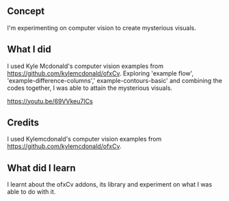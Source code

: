 ## Concept

I'm experimenting on computer vision to create mysterious visuals.  

## What I did 

I used Kyle Mcdonald's computer vision examples from https://github.com/kylemcdonald/ofxCv. Exploring 'example flow', 'example-difference-columns',' example-contours-basic' and combining the codes together, I was able to attain the mysterious visuals.  

https://youtu.be/69VVkeu7ICs

## Credits 

I used Kylemcdonald's computer vision examples from https://github.com/kylemcdonald/ofxCv. 


## What did I learn

I learnt about the ofxCv addons, its library and experiment on what I was able to do with it.